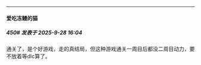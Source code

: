 ﻿
*****

####  爱吃冻鳗的猫  
##### 450#       发表于 2025-9-28 16:04

通关了，是个好游戏，走的真结局，但这种游戏通关一周目后都没二周目动力，要不放着等dlc算了。

